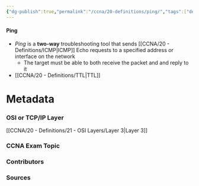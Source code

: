 ```yaml
---
{"dg-publish":true,"permalink":"/ccna/20-definitions/ping/","tags":["defs_ccna"],"created":"2023-11-04T12:45:23.000-07:00","updated":"2023-11-07T10:28:14.942-08:00"}
---
```


#### Ping
- *Ping* is a **two-way** troubleshooting tool that sends [[CCNA/20 - Definitions/ICMP\|ICMP]] Echo requests to a specified address or interface on the network
	- The target must be able to both receive the packet and and reply to it
- [[CCNA/20 - Definitions/TTL\|TTL]] 

# Metadata
### OSI or TCP/IP Layer
[[CCNA/20 - Definitions/21 - OSI Layers/Layer 3\|Layer 3]]
### CCNA Exam Topic

### Contributors

### Sources
